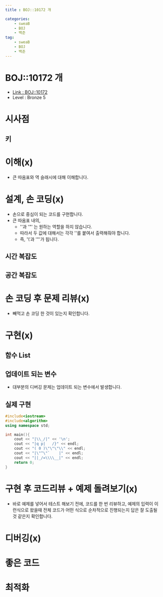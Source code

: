 ```yaml
---
title : BOJ::10172 개

categories:
    - sweaB
    - BOJ
    - 백준
tag:
    - sweaB
    - BOJ
    - 백준
---
```

# BOJ::10172 개
- [Link : BOJ::10172](https://www.acmicpc.net/problem/10172)
- Level : Bronze 5

# 시사점

## 키

# 이해(x)
- 큰 따옴표와 역 슬래시에 대해 이해합니다.

# 설계, 손 코딩(x)
- 손으로 중심이 되는 코드를 구현합니다.
- 큰 따옴표 내의,
  - '\'과 '"' 는 원하는 역할을 하지 않습니다.
  - 따라서 두 값에 대해서는 각각 '\'를 붙여서 출력해줘야 합니다.
  - 즉, '\\'과 '\"'가 됩니다.

## 시간 복잡도

## 공간 복잡도

# 손 코딩 후 문제 리뷰(x)
- 빼먹고 손 코딩 한 것이 있는지 확인합니다.

# 구현(x)

## 함수 List 

## 업데이트 되는 변수
- 대부분의 디버깅 문제는 업데이트 되는 변수에서 발생합니다.

## 실제 구현 

```cpp
#include<iostream>
#include<algorithm>
using namespace std;

int main(){
	cout << "|\\_/|" << '\n';
	cout << "|q p|   /}" << endl;
	cout << "( 0 )\"\"\"\\" << endl;
	cout << "|\"^\"`    |" << endl;
	cout << "||_/=\\\\__|" << endl;
	return 0;
}
```

# 구현 후 코드리뷰 + 예제 돌려보기(x)
- 바로 예제를 넣어서 테스트 해보기 전에, 코드를 한 번 리뷰하고, 예제의 입력이 이런식으로 왔을때
  전체 코드가 어떤 식으로 순차적으로 진행되는지 답은 잘 도출될 것 같은지 확인합니다.

# 디버깅(x)

# 좋은 코드

# 최적화
